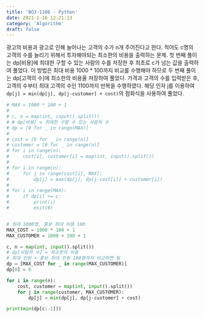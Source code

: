 ```yaml
---
title: 'BOJ-1106 - Python'
date: 2021-1-16 12:21:13
category: 'Algorithm'
draft: false
---
```

광고의 비용과 광고로 인해 늘어나는 고객의 수가 n개 주어진다고 한다. 적어도 c명의 고객의 수를 늘리기 위해서 투자해야되는 최소한의 비용을 출력하는 문제. 첫 번째 풀이는 dp[비용]에 최대한 구할 수 있는 사람의 수를 저장한 후 최초로 c가 넘는 값을 출력하여 풀었다. 이 방법은 최대 비용 1000 * 100까지 비교를 수행해야 하므로 두 번째 풀이는 dp[고객의 수]에 최소한의 비용울 저장하여 풀었다. 가격과 고객의 수를 입력받은 후, 고객의 수부터 최대 고객의 수인 1100까지 반복을 수행하였다. 해당 인자 j를 이용하여 `dp[j] = min(dp[j], dp[j-customer] + cost)`의 점화식을 사용하여 풀었다.
```python
# MAX = 1000 * 100 + 1
#
# c, n = map(int, input().split())
# # dp[비용] = 최대한 구할 수 있는 사람의 수
# dp = [0 for _ in range(MAX)]
#
# cost = [0 for _ in range(n)]
# customer = [0 for _ in range(n)]
# for i in range(n):
#     cost[i], customer[i] = map(int, input().split())
#
# for i in range(n):
#     for j in range(cost[i], MAX):
#         dp[j] = max(dp[j], dp[j-cost[i]] + customer[i])
#
# for i in range(MAX):
#     if dp[i] >= c:
#         print(i)
#         exit(0)


# 최대 1000명, 홍보 최대 비용 100
MAX_COST = 1000 * 100 + 1
MAX_CUSTOMER = 1000 + 100 + 1

c, n = map(int, input().split())
# dp[사람의 수] = 최소한의 비용
# 최대 인원 + 홍보 최대 인원 100명까지 비교하면 됨
dp = [MAX_COST for _ in range(MAX_CUSTOMER)]
dp[0] = 0

for i in range(n):
    cost, customer = map(int, input().split())
    for j in range(customer, MAX_CUSTOMER):
        dp[j] = min(dp[j], dp[j-customer] + cost)

print(min(dp[c:-1]))

```